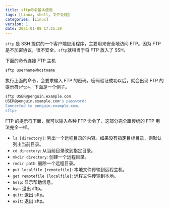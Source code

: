 ```yaml
---
title: sftp命令基本使用
tags: [Linux, shell, 文件处理]
categories: [Linux]
version: 1
date: 2021-01-08 17:25:39
---
```


`sftp` 是 SSH 提供的一个客户端应用程序，主要用来安全地访问 FTP。因为 FTP 是不加密协议，很不安全，`sftp`就相当于将 FTP 放入了 SSH。

<!-- more -->

下面的命令连接 FTP 主机

``` BASH
sftp username@hostname
```
执行上面的命令，会要求输入 FTP 的密码。密码验证成功以后，就会出现 FTP 的提示符`sftp>`，下面是一个例子。

``` BASH
sftp USER@penguin.example.com
USER@penguin.example.com's password:
Connected to penguin.example.com.
sftp>
```

FTP 的提示符下面，就可以输入各种 FTP 命令了，这部分完全跟传统的 FTP 用法完全一样。

- `ls [directory]`: 列出一个远程目录的内容。如果没有指定目标目录，则默认列出当前目录。
- `cd directory`: 从当前目录改到指定目录。
- `mkdir directory`: 创建一个远程目录。
- `rmdir path`: 删除一个远程目录。
- `put localfile [remotefile]`: 本地文件传输到远程主机。
- `get remotefile [localfile]`: 远程文件传输到本地。
- `help`: 显示帮助信息。
- `bye`: 退出 sftp。
- `quit`: 退出 sftp。
- `exit`: 退出 sftp。